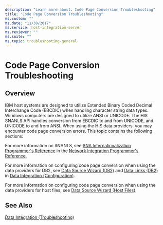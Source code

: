 ```yaml
---
description: "Learn more about: Code Page Conversion Troubleshooting"
title: "Code Page Conversion Troubleshooting"
ms.custom: ""
ms.date: "11/30/2017"
ms.service: host-integration-server
ms.reviewer: ""
ms.suite: ""
ms.topic: troubleshooting-general
---
```

# Code Page Conversion Troubleshooting

## Overview
IBM host systems are designed to utilize Extended Binary Coded Decimal Interchange Code (EBCDIC) when handling character string data types. Windows computers are designed to utilize ANSI or UNICODE. The HIS SNANLS API handles conversion from EBCDIC to and from UNICODE, and UNICODE to and from ANSI. When using the HIS data providers, you may encounter code page conversion errors. This topic contains the following sections:  
  
 For more information on SNANLS, see [SNA Internationalization Programmer's Reference](./sna-internationalization-programmer-s-reference2.md) in the [Network Integration Programmer's Reference](./network-integration-programmer-s-reference2.md).  
  
 For more information on configuring code page conversion when using the data providers for DB2, see [Data Source Wizard (DB2)](./data-source-wizard-db2-2.md) and [Data Links (DB2)](./data-links-db2-2.md) in [Data Integration (Configuration)](./data-integration-configuration-2.md).  
  
 For more information on configuring code page conversion when using the data providers for host files, see [Data Source Wizard (Host Files)](./data-source-wizard-host-files-2.md).  
  

## See Also  
 [Data Integration (Troubleshooting)](../core/data-integration-troubleshooting-2.md)

